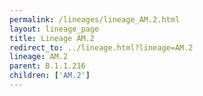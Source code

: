 ```yaml
---
permalink: /lineages/lineage_AM.2.html
layout: lineage_page
title: Lineage AM.2
redirect_to: ../lineage.html?lineage=AM.2
lineage: AM.2
parent: B.1.1.216
children: ['AM.2']
---
```

